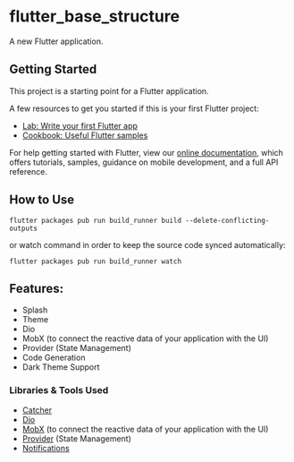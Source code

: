 # flutter_base_structure

A new Flutter application.

## Getting Started

This project is a starting point for a Flutter application.

A few resources to get you started if this is your first Flutter project:

- [Lab: Write your first Flutter app](https://flutter.dev/docs/get-started/codelab)
- [Cookbook: Useful Flutter samples](https://flutter.dev/docs/cookbook)

For help getting started with Flutter, view our
[online documentation](https://flutter.dev/docs), which offers tutorials,
samples, guidance on mobile development, and a full API reference.

## How to Use 

```
flutter packages pub run build_runner build --delete-conflicting-outputs
```

or watch command in order to keep the source code synced automatically:

```
flutter packages pub run build_runner watch
```

## Features:

* Splash
* Theme
* Dio
* MobX (to connect the reactive data of your application with the UI)
* Provider (State Management)
* Code Generation
* Dark Theme Support

### Libraries & Tools Used

* [Catcher](https://pub.dev/packages/catcher)
* [Dio](https://pub.dev/packages/dio)
* [MobX](https://mobx.netlify.app/) (to connect the reactive data of your application with the UI)
* [Provider](https://pub.dev/packages/provider) (State Management)
* [Notifications](https://pub.dev/packages/flushbar)
